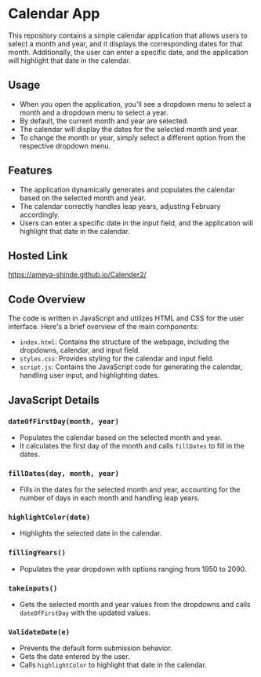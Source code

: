 # Calendar App
This repository contains a simple calendar application that allows users to select a month and year, and it displays the corresponding dates for that month. Additionally, the user can enter a specific date, and the application will highlight that date in the calendar.

## Usage
* When you open the application, you'll see a dropdown menu to select a month and a dropdown menu to select a year.
* By default, the current month and year are selected.
* The calendar will display the dates for the selected month and year.
* To change the month or year, simply select a different option from the respective dropdown menu.

## Features
* The application dynamically generates and populates the calendar based on the selected month and year.
* The calendar correctly handles leap years, adjusting February accordingly.
* Users can enter a specific date in the input field, and the application will highlight that date in the calendar.

## Hosted Link
https://ameya-shinde.github.io/Calender2/

## Code Overview
The code is written in JavaScript and utilizes HTML and CSS for the user interface. Here's a brief overview of the main components:
* `index.html`: Contains the structure of the webpage, including the dropdowns, calendar, and input field.
* `styles.css`: Provides styling for the calendar and input field.
* `script.js`: Contains the JavaScript code for generating the calendar, handling user input, and highlighting dates.

## JavaScript Details

### `dateOfFirstDay(month, year)`

- Populates the calendar based on the selected month and year.
- It calculates the first day of the month and calls `fillDates` to fill in the dates.

### `fillDates(day, month, year)`

- Fills in the dates for the selected month and year, accounting for the number of days in each month and handling leap years.

### `highlightColor(date)`

- Highlights the selected date in the calendar.

### `fillingYears()`

- Populates the year dropdown with options ranging from 1950 to 2090.

### `takeinputs()`

- Gets the selected month and year values from the dropdowns and calls `dateOfFirstDay` with the updated values.

### `ValidateDate(e)`

- Prevents the default form submission behavior.
- Gets the date entered by the user.
- Calls `highlightColor` to highlight that date in the calendar.
